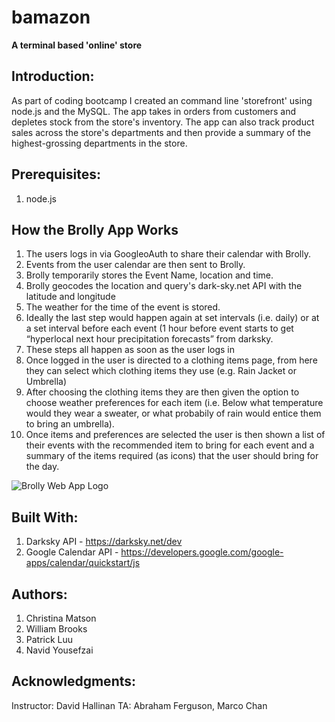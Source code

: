 # bamazon

**A terminal based 'online' store**

## Introduction:
As part of coding bootcamp I created an command line 'storefront' using node.js and the MySQL. The app takes in orders from customers and depletes stock from the store's inventory. The app can also track product sales across the store's departments and then provide a summary of the highest-grossing departments in the store.

## Prerequisites:
1. node.js

## How the Brolly App Works
1. The users logs in via GoogleoAuth to share their calendar with Brolly.
2. Events from the user calendar are then sent to Brolly.
3. Brolly temporarily stores the Event Name, location and time. 
4. Brolly geocodes the location and query's dark-sky.net API with the latitude and longitude
5. The weather for the time of the event is stored.
5. Ideally the last step would happen again at set intervals (i.e. daily) or at a set interval before each event (1 hour before event starts to get “hyperlocal next hour precipitation forecasts” from darksky.
6. These steps all happen as soon as the user logs in
7. Once logged in the user is directed to a clothing items page, from here they can select which clothing items they use (e.g. Rain Jacket or Umbrella)
8. After choosing the clothing items they are then given the option to choose weather preferences for each item (i.e. Below what temperature would they wear a sweater, or what probabily of rain would entice them to bring an umbrella).
9. Once items and preferences are selected the user is then shown a list of their events with the recommended item to bring for each event and a summary of the items required (as icons) that the user should bring for the day.


![Brolly Web App Logo](https://cmatson93.github.io/Brolly-WebApp/walkthrough.gif "Brolly Logo")


## Built With:
1. Darksky API - https://darksky.net/dev
2. Google Calendar API - https://developers.google.com/google-apps/calendar/quickstart/js


## Authors:
1. Christina Matson
2. William Brooks
2. Patrick Luu
3. Navid Yousefzai

## Acknowledgments:
Instructor: David Hallinan
TA: Abraham Ferguson, Marco Chan


